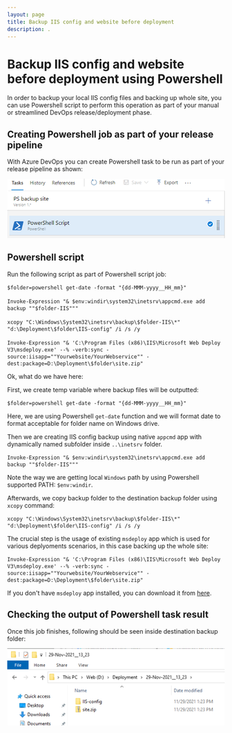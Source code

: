```yaml
---
layout: page
title: Backup IIS config and website before deployment
description: .
---
```


# Backup IIS config and website before deployment using Powershell

In order to backup your local IIS config files and backing up whole site, you can use Powershell script to perform this operation as part of your manual or streamlined DevOps release/deployment phase.



## Creating Powershell job as part of your release pipeline

With Azure DevOps you can create Powershell task to be run as part of your release pipeline as shown:

![Azure Powershell task](images/azure_iis_job.png)


## Powershell script

Run the following script as part of Powershell script job:

    $folder=powershell get-date -format "{dd-MMM-yyyy__HH_mm}"

    Invoke-Expression "& $env:windir\system32\inetsrv\appcmd.exe add backup ""$folder-IIS"""

    xcopy "C:\Windows\System32\inetsrv\backup\$folder-IIS\*" "d:\Deployment\$folder\IIS-config" /i /s /y

    Invoke-Expression "& 'C:\Program Files (x86)\IIS\Microsoft Web Deploy V3\msdeploy.exe' --% -verb:sync -source:iisapp=""Yourwebsite/YourWebservice"" -dest:package=D:\Deployment\$folder\site.zip"
    

Ok, what do we have here:

First, we create temp variable where backup files will be outputted:

    $folder=powershell get-date -format "{dd-MMM-yyyy__HH_mm}"

Here, we are using Powershell `get-date` function and we will format date to format acceptable for folder name on Windows drive. 


Then we are creating IIS config backup using native `appcmd` app with dynamically named subfolder inside `..\inetsrv` folder. 

    Invoke-Expression "& $env:windir\system32\inetsrv\appcmd.exe add backup ""$folder-IIS"""

Note the way we are getting local `Windows` path by using Powershell supported PATH: `$env:windir`.

Afterwards, we copy backup folder to the destination backup folder using `xcopy` command:

    xcopy "C:\Windows\System32\inetsrv\backup\$folder-IIS\*" "d:\Deployment\$folder\IIS-config" /i /s /y

The crucial step is the usage of existing `msdeploy` app which is used for various deplyoments scenarios, in this case backing up the whole site:

    Invoke-Expression "& 'C:\Program Files (x86)\IIS\Microsoft Web Deploy V3\msdeploy.exe' --% -verb:sync -source:iisapp=""Yourwebsite/YourWebservice"" -dest:package=D:\Deployment\$folder\site.zip"

If you don't have `msdeploy` app installed, you can download it from [here](https://www.iis.net/downloads/microsoft/web-deploy).

## Checking the output of Powershell task result

Once this job finishes, following should be seen inside destination backup folder:

![Output of Powershell task](images/backup_task_output.png)
